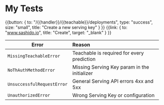 <h1>My Tests</h1>

{{button: { to: "/{{handler}}/{{teachable}}/deployments", type: "success", size: "small", title: "Create a new serving key" } }}
{{link: { to: "www.sashido.io", title: "Create", target: "_blank" } }}


| Error | Reason |
|-----------|:-------------|
| `MissingTeachableError` | Teachable is required for every prediction |
| `NoThAuthMethodError` | Missing Serving Key param in the initializer |
| `UnsuccessfulRequestError` | General Serving API errors 4xx and 5xx |
| `UnauthorizedError` |  Wrong Serving Key or configuration |
